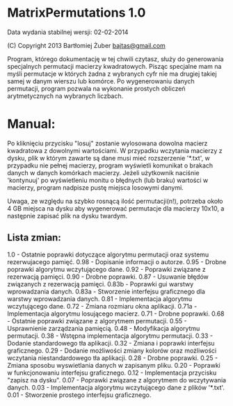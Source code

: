 MatrixPermutations 1.0
==================
Data wydania stabilnej wersji: 02-02-2014

(C) Copyright 2013 Bartłomiej Żuber <bajtas@gmail.com>

Program, którego dokumentację w tej chwili czytasz, służy do generowania specjalnych permutacji macierzy kwadratowych. 
Pisząc specjalne mam na myśli permutacje w których żadna z wybranych cyfr nie ma drugiej takiej samej w danym wierszu lub komórce. Po wygenerowaniu danych permutacji, program pozwala na wykonanie prostych obliczeń arytmetycznych na wybranych liczbach.

# Manual:
Po kliknięciu przycisku "losuj" zostanie wylosowana dowolna macierz kwadratowa z dowolnymi wartościami.
W przypadku wczytania macierzy z dysku, plik w którym zawarte są dane musi mieć rozszerzenie '*.txt', 
w przypadku nie pełnej macierzy, program wyświetli komunikat o brakach danych w danych komórkach macierzy.
Jeżeli użytkownik naciśnie 'kontynuuj' po wyświetleniu monitu o błędnych (lub braku) wartości w macierzy, program nadpisze pustę miejsca losowymi danymi.

Uwaga, ze względu na szybko rosnącą ilość permutacji(n!), potrzeba około 4 GB miejsca na dysku aby wygenerować permutacje dla macierzy 10x10, a następnie zapisać plik na dysku twardym.

## Lista zmian:
1.0 - Ostatnie poprawki dotyczące algorytmu permutacji oraz systemu rezerwujacego pamięć.
0.98 - Dopisanie informacji o autorze.
0.95 - Drobne poprawki algorytmu wczytującego dane.
0.92 - Poprawki związane z rezerwacją pamięci.
0.90 - Drobne poprawki.
0.87 - Usuwanie błędów związanych z rezerwacją pamięci.
0.83b - Poprawki gui warstwy wprowadzania danych.
0.83a - Stworzenie interfejsu graficznego dla warstwy wprowadzania danych.
0.81 - Implementacja algorytmu wczytującego dane.
0.72 - Zmiana rozmiaru okna aplikacji.
0.71a - Implementacja algorytmu losującego macierz.
0.71 - Drobne poprawki.
0.68 - Ostatnie poprawki związane z algorytmem permutacji.
0.55 - Usprawnienie zarządzania pamięcią.
0.48 - Modyfikacja algorytmu permutacji.
0.38 - Wstępna implementacja algorytmu permutacji.
0.33 - Dodanie standardowego tła aplikacji.
0.32 - Zmiana i poprawki interfejsu graficznego.
0.29 - Dodanie możliwości zmiany kolorów oraz możliwości wczytania niestandardowego tła aplikacji.
0.28 - Drobne poprawki.
0.25 - Zmiana sposobu wyswietlania danych w zapisanym pliku.
0.20 - Poprawki w funkcjonowaniu interfejsu graficznego.
0.12 - Implementacja przycisku "zapisz na dysku".
0.07 - Poprawki związane z algorytmem do wczytywania danych.
0.03 - Implementacja algorytmu wczytującego dane z plików '*.txt'.
0.01 - Stworzenie prostego interfejsu graficznego.
